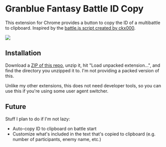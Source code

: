 # Granblue Fantasy Battle ID Copy

This extension for Chrome provides a button to copy the ID of a multibattle to clipboard. Inspired by the [battle.js script created by ckx000](https://github.com/ckx000/GBF).

![](https://raw.githubusercontent.com/menma1234/gbf-numbers/master/img/copy.jpg)

## Installation

Download a [ZIP of this repo](https://github.com/menma1234/gbf-battlecopy/archive/master.zip), unzip it, hit "Load unpacked extension...", and find the directory you unzipped it to. I'm not providing a packed version of this.

Unlike my other extensions, this does not need developer tools, so you can use this if you're using some user agent switcher.

## Future

Stuff I plan to do if I'm not lazy:
* Auto-copy ID to clipboard on battle start
* Customize what's included in the text that's copied to clipboard (e.g. number of participants, enemy name, etc.)
